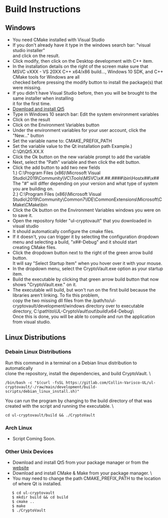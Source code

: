 # **Build Instructions**
## **Windows**
- You need CMake installed with Visual Studio
- If you don't already have it type in the windows search bar: "visual studio installer" \
  and click on the result.
- Click modify, then click on the Desktop development with C++ item.
- In the installation details on the right of the screen make sure that \
  MSVC vXXX - VS 20XX C++ x64/x86 build..., Windows 10 SDK, and C++ CMake tools for Windows are all \
  checked before pressing the modify button to install the package(s) that were missing.
- If you didn't have Visual Studio before, then you will be brought to the same installer when installing \
  it for the first time.
- [Download and install Qt5](https://www.qt.io/download-qt-installer)
- Type in Windows 10 search bar: Edit the system environment variables
- Click on the result
- Click on the Environment Variables button
- Under the environment variables for your user account, click the "New..." button
- Set the variable name to: CMAKE_PREFIX_PATH
- Set the variable value to the Qt installation path Example.) C:\Qt\Qt5.XX.X
- Click the Ok button on the new variable prompt to add the variable
- Next, select the "Path" variable and then click the edit button.
- Click the add button to add two new fields \
  1.) C:\Program Files (x86)\Microsoft Visual Studio\2019\Community\VC\Tools\MSVC\x#.##.####\bin\Hostx##\x## \
      The "#" will differ depending on your version and what type of system you are building on. \
  2.) C:\Program Files (x86)\Microsoft Visual Studio\2019\Community\Common7\IDE\CommonExtensions\Microsoft\CMake\CMake\bin 
- Click the Ok button on the Environment Variables windows you were on to save it.
- Open the repository folder "ul-cryptovault" that you downloaded in visual studio
- It should automatically configure the cmake files. 
- If it doesn't, you can trigger it by selecting the configuration dropdown menu and selecting a build, "x##-Debug" and it should start \
  creating CMake files. 
- Click the dropdown button next to the right of the green arrow build button. \
  It will say "Select Startup Item" when you hover over it with your mouse.
- In the dropdown menu, select the CryptoVault.exe option as your startup item.
- Build the executable by clicking that green arrow build button that now shows "CryptoVault.exe." on it.
- The executable will build, but won't run on the first build because the libraries aren't linking. To fix this problem, \
  copy the two missing dll files from the /path/to/ul-cryptovault/development/windows directory over to executable directory, C:\path\to\UL-CryptoVault\out\build\x64-Debug\ \
  Once this is done, you will be able to compile and run the application from visual studio.
  


## **Linux Distributions**
### **Debain Linux Distributions**
Run this command in a terminal on a Debian linux distribution to automatically \
clone the repository, install the dependencies, and build CryptoVault. \
```
/bin/bash -c "$(curl -fsSL https://gitlab.com/Collin-Varisco-UL/ul-cryptovault/-/raw/main/development/build-scripts/debian_linux_install.sh)"
```
You can run the program by changing to the build directory of that was created with the script and running the executable. \
```
cd ul-cryptovault/build && ./CryptoVault
```
 
### **Arch Linux**
- Script Coming Soon.
### Other Unix Devices
- Download and install Qt5 from your package manager or from the [website](https://www.qt.io/download-qt-installer) 
- Download and install CMake & Make from your package manager. \
- You may need to change the path CMAKE_PREFIX_PATH to the location of where Qt is installed.
```$ git clone https://gitlab.com/Collin-Varisco-UL/cryptobox.git
   $ cd ul-cryptovault
   $ mkdir build && cd build
   $ cmake ..
   $ make
   $ ./CryptoVault
``` 

